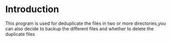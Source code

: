 # Introduction
This program is used for deduplicate the files in two or more directories,you can also decide to backup the different files and whether to delete the duplicate files
